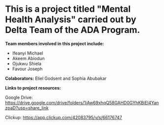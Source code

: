 # This is a project titled "Mental Health Analysis" carried out by Delta Team of the ADA Program.
**Team members involved in this project include:**
- Ifeanyi Michael
- Akeem Abiodun
- Ojukwu Shiela
- Favour Joseph

**Colaborators:**
Eliel Godsent and 
Sophia Abubakar

**Links to project resources:**

Google Drive: https://drive.google.com/drive/folders/1iAw69xhqQ58GAHD0GYhKBiEl4YanzpaD?usp=share_link

Clickup: https://app.clickup.com/42083795/v/s/66176747
